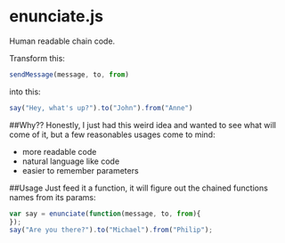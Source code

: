 # enunciate.js
Human readable chain code.

Transform this:
```js
sendMessage(message, to, from)
```
into this:
```js
say("Hey, what's up?").to("John").from("Anne")
```

##Why??
Honestly, I just had this weird idea and wanted to see what will come of it, but a few reasonables usages come to mind:

* more readable code
* natural language like code
* easier to remember parameters

##Usage
Just feed it a function, it will figure out the chained functions names from its params:
```js
var say = enunciate(function(message, to, from){
});
say("Are you there?").to("Michael").from("Philip");
```
